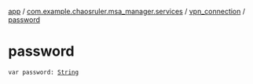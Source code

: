 [app](../../index.md) / [com.example.chaosruler.msa_manager.services](../index.md) / [vpn_connection](index.md) / [password](.)

# password

`var password: `[`String`](https://kotlinlang.org/api/latest/jvm/stdlib/kotlin/-string/index.html)